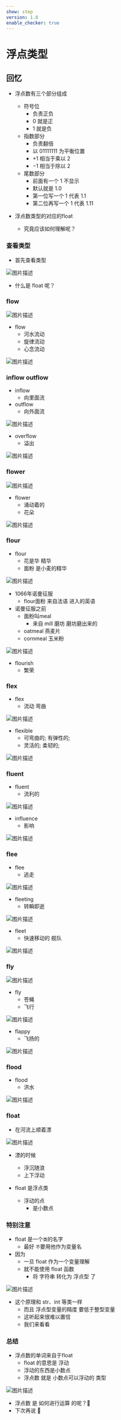 ```yaml
---
show: step
version: 1.0
enable_checker: true
---
```


# 浮点类型

## 回忆

- 浮点数有三个部分组成
  - 符号位
    - 负责正负
    - $0$ 就是正
    - $1$ 就是负
  - 指数部分
    - 负责翻倍
    - 以 $01111111$ 为平衡位置
    - $+1$ 相当于乘以 $2$
    - $-1$ 相当于除以 $2$
  - 尾数部分
    - 前面有一个 $1$ 不显示
    - 默认就是 $1.0$
    - 第一位写一个 $1$ 代表 $1.1$
    - 第二位再写一个 $1$ 代表 $1.11$

- 浮点数类型的对应的float
	- 究竟应该如何理解呢？

### 查看类型

- 首先查看类型

![图片描述](https://doc.shiyanlou.com/courses/uid1190679-20231005-1696512784556)

- 什么是 float 呢？

### flow

![图片描述](https://doc.shiyanlou.com/courses/uid1190679-20231006-1696557592606)

- flow
	- 河水流动
	- 旋律流动
	- 心念流动

![图片描述](https://doc.shiyanlou.com/courses/uid1190679-20231006-1696557658702)

### inflow outflow

- inflow
	- 向里面流
- outflow 
	- 向外面流

![图片描述](https://doc.shiyanlou.com/courses/uid1190679-20231006-1696557919976)

- overflow
	- 溢出

![图片描述](https://doc.shiyanlou.com/courses/uid1190679-20231006-1696558032529)

### flower

![图片描述](https://doc.shiyanlou.com/courses/uid1190679-20231006-1696558197344)

- flower
	- 涌动着的
	- 花朵

![图片描述](https://doc.shiyanlou.com/courses/uid1190679-20231006-1696558265177)

### flour

- flour
	- 花是华 精华
	- 面粉 是小麦的精华

![图片描述](https://doc.shiyanlou.com/courses/uid1190679-20231006-1696558570956)

- 1066年诺曼征服
	- flour面粉 来自法语 进入的英语
- 诺曼征服之前
	- 面粉叫meal
		- 来自 mill 磨坊 磨坊磨出来的
	- oatmeal 燕麦片
	- cornmeal 玉米粉

![图片描述](https://doc.shiyanlou.com/courses/uid1190679-20231006-1696558741268)

- flourish
	- 繁荣

### flex

- flex
	- 流动 弯曲	 

![图片描述](https://doc.shiyanlou.com/courses/uid1190679-20231006-1696558895710)

- flexible	
	-  可弯曲的; 有弹性的; 
	-  灵活的; 柔韧的;

![图片描述](https://doc.shiyanlou.com/courses/uid1190679-20231006-1696559012793)

### fluent

- fluent 
	- 流利的

![图片描述](https://doc.shiyanlou.com/courses/uid1190679-20231006-1696559766692)

- influence
	- 影响

![图片描述](https://doc.shiyanlou.com/courses/uid1190679-20231006-1696559940821)

### flee

- flee 
	- 逃走

![图片描述](https://doc.shiyanlou.com/courses/uid1190679-20231006-1696560074767)

- fleeting
	- 转瞬即逝

![图片描述](https://doc.shiyanlou.com/courses/uid1190679-20231006-1696560129967)

- fleet
	- 快速移动的 舰队

![图片描述](https://doc.shiyanlou.com/courses/uid1190679-20231006-1696560325707)

### fly

![图片描述](https://doc.shiyanlou.com/courses/uid1190679-20231006-1696560487189)

- fly
	- 苍蝇
	- 飞行

![图片描述](https://doc.shiyanlou.com/courses/uid1190679-20231006-1696560502935)

- flappy
	- 飞扬的

![图片描述](https://doc.shiyanlou.com/courses/uid1190679-20231006-1696560602207)

### flood

- flood
	- 洪水

![图片描述](https://doc.shiyanlou.com/courses/uid1190679-20231006-1696560672646)

### float

- 在河流上顺着漂

![图片描述](https://doc.shiyanlou.com/courses/uid1190679-20231006-1696560741182)

- 漂的时候 
	- 浮沉随浪
	- 上下浮动

- float 是浮点类
	- 浮动的点
		- 是小数点

### 特别注意

- float 是一个`类`的名字
	- 最好 `不`要用他作为变量名
- 因为
  - 一旦 float 作为一个变量理解
  - 就不能使用 float 函数
	- 将 字符串 转化为 浮点型 了

![图片描述](https://doc.shiyanlou.com/courses/uid1190679-20210829-1630200328957)

- 这个原理和 str、int 等类一样
  - 而且 浮点型变量的精度 要低于整型变量
  - 这听起来很难以置信
  - 我们来看看

### 总结

- 浮点数的单词来自于float
	- float 的意思是 浮动
	- 浮动的东西是小数点
	- 浮点数 就是 小数点可以浮动的 类型

![图片描述](https://doc.shiyanlou.com/courses/uid1190679-20230128-1674868581335)

- 浮点数 是 如何进行运算 的呢？🤔
- 下次再说 👋

